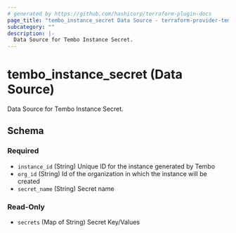 ```yaml
---
# generated by https://github.com/hashicorp/terraform-plugin-docs
page_title: "tembo_instance_secret Data Source - terraform-provider-tembo"
subcategory: ""
description: |-
  Data Source for Tembo Instance Secret.
---
```


# tembo_instance_secret (Data Source)

Data Source for Tembo Instance Secret.



<!-- schema generated by tfplugindocs -->
## Schema

### Required

- `instance_id` (String) Unique ID for the instance generated by Tembo
- `org_id` (String) Id of the organization in which the instance will be created
- `secret_name` (String) Secret name

### Read-Only

- `secrets` (Map of String) Secret Key/Values
